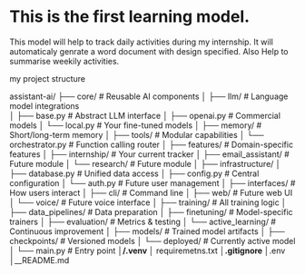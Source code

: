 # This is the first learning model.
 
This model will help to track daily activities during my internship.
It will automaticaly genrate a word document with design specified.
Also Help to summarise weekily activities.


my project structure


assistant-ai/
├── core/                  # Reusable AI components
│   ├── llm/              # Language model integrations          
│   ├── base.py           # Abstract LLM interface
│   ├── openai.py        # Commercial models
│   └── local.py        # Your fine-tuned models
│   ├── memory/           # Short/long-term memory
│   ├── tools/            # Modular capabilities
│   └── orchestrator.py   # Function calling router
│
├── features/             # Domain-specific features
│   ├── internship/       # Your current tracker
│   ├── email_assistant/  # Future module
│   └── research/         # Future module
│
├── infrastructure/
│   ├── database.py       # Unified data access
│   ├── config.py        # Central configuration
│   └── auth.py         # Future user management
│
├── interfaces/          # How users interact
│   ├── cli/            # Command line
│   ├── web/            # Future web UI
│   └── voice/          # Future voice interface
│
├── training/                # All training logic
│   ├── data_pipelines/      # Data preparation
│   ├── finetuning/         # Model-specific trainers
│   ├── evaluation/         # Metrics & testing
│   └── active_learning/    # Continuous improvement
│
├── models/                 # Trained model artifacts
│   ├── checkpoints/       # Versioned models
│   └── deployed/         # Currently active model
│
└── main.py     # Entry point
│__/.venv 
│__ requiremetns.txt
│__.gitignore
│__.env
│__README.md
          